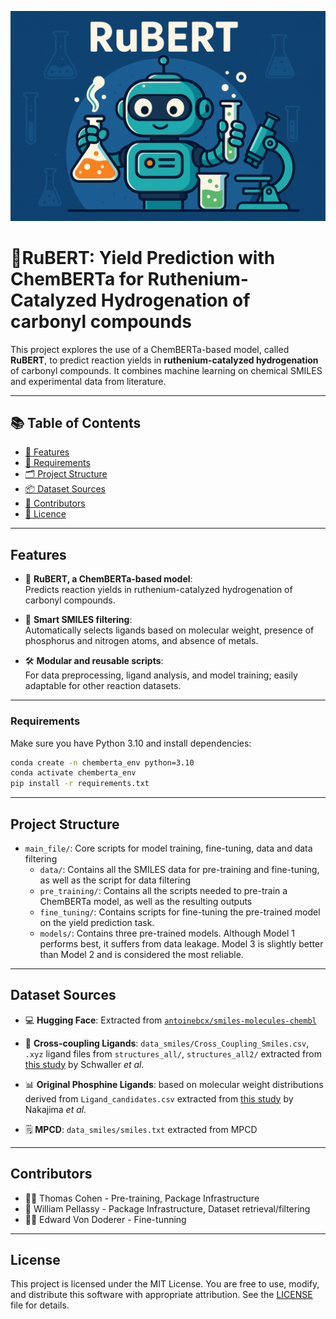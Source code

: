 ![RuBERT](https://github.com/Eddie37-l/project-in-AI-chemistry/blob/main/banner_RuBERT.png?raw=true)

# 🤖RuBERT: Yield Prediction with ChemBERTa for Ruthenium-Catalyzed Hydrogenation of carbonyl compounds


This project explores the use of a ChemBERTa-based model, called **RuBERT**, to predict reaction yields in **ruthenium-catalyzed hydrogenation** of carbonyl compounds. It combines machine learning on chemical SMILES and experimental data from literature.


---
## 📚 Table of Contents

- [🧠 Features](#features)
- [🔧 Requirements](#requirements)
- [🗂️ Project Structure](#project-structure)
- [📦 Dataset Sources](#dataset-sources)
- [👥 Contributors](#contributors)
- [📄 Licence](#license)
  

---

## Features 

- 🤖 **RuBERT, a ChemBERTa-based model**:  
Predicts reaction yields in ruthenium-catalyzed hydrogenation of carbonyl compounds.

- 🧪 **Smart SMILES filtering**:  
Automatically selects ligands based on molecular weight, presence of phosphorus and nitrogen atoms, and absence of metals.

- 🛠️ **Modular and reusable scripts**:  
For data preprocessing, ligand analysis, and model training; easily adaptable for other reaction datasets.

---

### Requirements 

Make sure you have Python 3.10 and install dependencies:

```bash
conda create -n chemberta_env python=3.10
conda activate chemberta_env
pip install -r requirements.txt
```
---

## Project Structure 

- `main_file/`: Core scripts for model training, fine-tuning, data and data filtering
  - `data/`: Contains all the SMILES data for pre-training and fine-tuning, as well as the script for data filtering
  - `pre_training/`: Contains all the scripts needed to pre-train a ChemBERTa model, as well as the resulting outputs
  - `fine_tuning/`: Contains scripts for fine-tuning the pre-trained model on the yield prediction task.
  - `models/`: Contains three pre-trained models. Although Model 1 performs best, it suffers from data leakage. Model 3 is slightly better than Model 2 and is considered the most reliable.

---

## Dataset Sources 

- 💻 **Hugging Face**: Extracted from [`antoinebcx/smiles-molecules-chembl`](https://huggingface.co/datasets/antoinebcx/smiles-molecules-chembl)  

- 📁 **Cross-coupling Ligands**: `data_smiles/Cross_Coupling_Smiles.csv`, `.xyz` ligand files from `structures_all/`, `structures_all2/` extracted from [this study](https://doi.org/10.1039/D3DD00011C) by Schwaller *et al.*

- 📊 **Original Phosphine Ligands**: based on molecular weight distributions derived from `Ligand_candidates.csv` extracted from [this study](https://doi.org/10.1038/s41467-022-30718-x) by Nakajima *et al.*

- 🗒️ **MPCD**: `data_smiles/smiles.txt` extracted from MPCD

---

## Contributors 

- 👨‍🔬 Thomas Cohen - Pre-training, Package Infrastructure
- 🧾 William Pellassy - Package Infrastructure, Dataset retrieval/filtering
- 👨‍💻 Edward Von Doderer - Fine-tunning

---
## License 

This project is licensed under the MIT License.
You are free to use, modify, and distribute this software with appropriate attribution.
See the [LICENSE](LICENSE) file for details.



